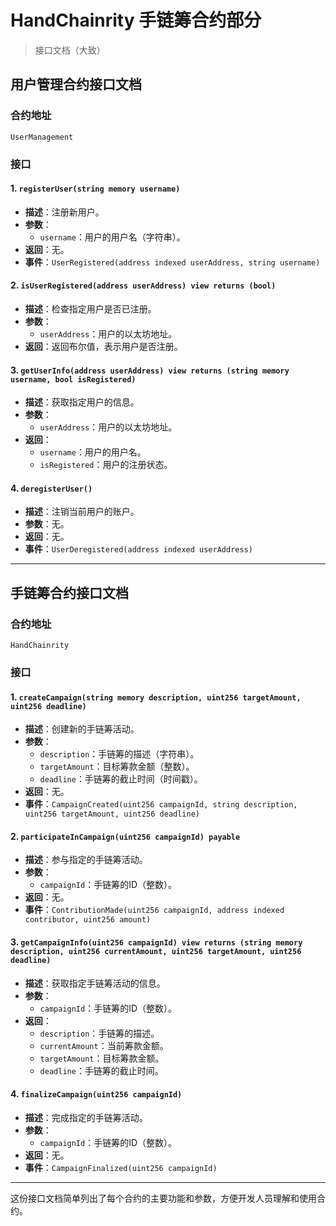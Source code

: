 # HandChainrity 手链筹合约部分

> 接口文档（大致）

## 用户管理合约接口文档

### 合约地址
`UserManagement`

### 接口

#### 1. `registerUser(string memory username)`

- **描述**：注册新用户。
- **参数**：
  - `username`：用户的用户名（字符串）。
- **返回**：无。
- **事件**：`UserRegistered(address indexed userAddress, string username)`

#### 2. `isUserRegistered(address userAddress) view returns (bool)`

- **描述**：检查指定用户是否已注册。
- **参数**：
  - `userAddress`：用户的以太坊地址。
- **返回**：返回布尔值，表示用户是否注册。

#### 3. `getUserInfo(address userAddress) view returns (string memory username, bool isRegistered)`

- **描述**：获取指定用户的信息。
- **参数**：
  - `userAddress`：用户的以太坊地址。
- **返回**：
  - `username`：用户的用户名。
  - `isRegistered`：用户的注册状态。

#### 4. `deregisterUser()`

- **描述**：注销当前用户的账户。
- **参数**：无。
- **返回**：无。
- **事件**：`UserDeregistered(address indexed userAddress)`

---

## 手链筹合约接口文档

### 合约地址
`HandChainrity`

### 接口

#### 1. `createCampaign(string memory description, uint256 targetAmount, uint256 deadline)`

- **描述**：创建新的手链筹活动。
- **参数**：
  - `description`：手链筹的描述（字符串）。
  - `targetAmount`：目标筹款金额（整数）。
  - `deadline`：手链筹的截止时间（时间戳）。
- **返回**：无。
- **事件**：`CampaignCreated(uint256 campaignId, string description, uint256 targetAmount, uint256 deadline)`

#### 2. `participateInCampaign(uint256 campaignId) payable`

- **描述**：参与指定的手链筹活动。
- **参数**：
  - `campaignId`：手链筹的ID（整数）。
- **返回**：无。
- **事件**：`ContributionMade(uint256 campaignId, address indexed contributor, uint256 amount)`

#### 3. `getCampaignInfo(uint256 campaignId) view returns (string memory description, uint256 currentAmount, uint256 targetAmount, uint256 deadline)`

- **描述**：获取指定手链筹活动的信息。
- **参数**：
  - `campaignId`：手链筹的ID（整数）。
- **返回**：
  - `description`：手链筹的描述。
  - `currentAmount`：当前筹款金额。
  - `targetAmount`：目标筹款金额。
  - `deadline`：手链筹的截止时间。

#### 4. `finalizeCampaign(uint256 campaignId)`

- **描述**：完成指定的手链筹活动。
- **参数**：
  - `campaignId`：手链筹的ID（整数）。
- **返回**：无。
- **事件**：`CampaignFinalized(uint256 campaignId)`

---

这份接口文档简单列出了每个合约的主要功能和参数，方便开发人员理解和使用合约。